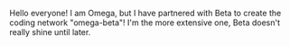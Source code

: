 Hello everyone! I am Omega, but I have partnered with Beta to create the coding network "omega-beta"! I'm the more extensive one, Beta doesn't really shine until later.
